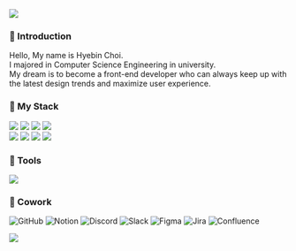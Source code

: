 <img src="https://capsule-render.vercel.app/api?type=waving&color=gradient&customColorList=0,3,6,5,30&height=150&section=header&text=ChoiHyebin&fontSize=40" />
<h3>📌 Introduction</h3>
</h2>
  Hello, My name is Hyebin Choi. <br>
  I majored in Computer Science Engineering in university.<br>
  My dream is to become a front-end developer who can always keep up with the latest design trends and maximize user experience.

### 📌 My Stack
<img src="https://img.shields.io/badge/HTML5-E34F26?style=flat-square&logo=html5&logoColor=white"/> <img src="https://img.shields.io/badge/Tailwind CSS-06B6D4?style=flat-square&logo=Tailwind CSS&logoColor=white"/> <img src="https://img.shields.io/badge/JavaScript-F7DF1E?style=flat-square&logo=javascript&logoColor=black"/> <img src="https://img.shields.io/badge/React-61DAFB?style=flat-square&logo=React&logoColor=black"/>
<br><img src="https://img.shields.io/badge/java-007396?style=flat-square&logo=java&logoColor=white"/> <img src="https://img.shields.io/badge/Python-3776AB?style=flat-square&logo=Python&logoColor=white"/> <img src="https://img.shields.io/badge/MySQL-4479A1?style=flat-square&logo=MySQL&logoColor=white"/> <img src="https://img.shields.io/badge/MariaDB-003545?style=flat-square&logo=mariaDB&logoColor=white"/> 

### 📌 Tools
<img src="https://img.shields.io/badge/Visual Studio Code-007ACC?style=flat-square&logo=Visual Studio Code&logoColor=white"/>

### 📌 Cowork
![GitHub](https://img.shields.io/badge/GitHub-181717?style=for-the-badge&logo=GitHub&logoColor=white)
![Notion](https://img.shields.io/badge/Notion-000000?style=for-the-badge&logo=Notion&logoColor=white)
![Discord](https://img.shields.io/badge/Discord-5865F2?style=for-the-badge&logo=Discord&logoColor=white)
![Slack](https://img.shields.io/badge/Slack-4A154B?style=for-the-badge&logo=slack&logoColor=white)
![Figma](https://img.shields.io/badge/figma-%23F24E1E.svg?style=for-the-badge&logo=figma&logoColor=white)
![Jira](https://img.shields.io/badge/jira-%230A0FFF.svg?style=for-the-badge&logo=jira&logoColor=white)
![Confluence](https://img.shields.io/badge/confluence-%23172BF4.svg?style=for-the-badge&logo=confluence&logoColor=white)

<img src="https://capsule-render.vercel.app/api?type=waving&color=gradient&customColorList=0,3,6,5,30&height=150&section=footer&text=Thanks!&fontSize=40" />
